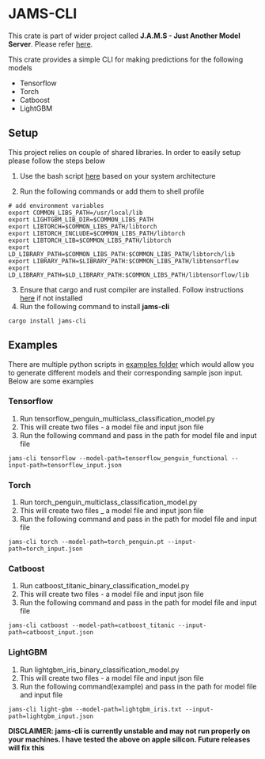 # JAMS-CLI
This crate is part of wider project called **J.A.M.S - Just Another Model Server**. Please refer [here](https://github.com/gagansingh894/jams-rs).

This crate provides a simple CLI for making predictions for the following models

- Tensorflow
- Torch
- Catboost
- LightGBM

## Setup
This project relies on couple of shared libraries. In order to easily setup please follow the steps below

1. Use the bash script [here](https://github.com/gagansingh894/jams-rs/blob/main/build) based on your system architecture

2. Run the following commands or add them to shell profile
```
# add environment variables
export COMMON_LIBS_PATH=/usr/local/lib
export LIGHTGBM_LIB_DIR=$COMMON_LIBS_PATH
export LIBTORCH=$COMMON_LIBS_PATH/libtorch
export LIBTORCH_INCLUDE=$COMMON_LIBS_PATH/libtorch
export LIBTORCH_LIB=$COMMON_LIBS_PATH/libtorch
export LD_LIBRARY_PATH=$COMMON_LIBS_PATH:$COMMON_LIBS_PATH/libtorch/lib
export LIBRARY_PATH=$LIBRARY_PATH:$COMMON_LIBS_PATH/libtensorflow
export LD_LIBRARY_PATH=$LD_LIBRARY_PATH:$COMMON_LIBS_PATH/libtensorflow/lib
```

3. Ensure that cargo and rust compiler are installed. Follow instructions [here](https://www.rust-lang.org/tools/install) if not installed
4. Run the following command to install **jams-cli**
```
cargo install jams-cli
```

## Examples

There are multiple python scripts in [examples folder]() which would allow you to generate different models and their
corresponding sample json input. Below are some examples

### Tensorflow
1. Run tensorflow_penguin_multiclass_classification_model.py
2. This will create two files - a model file and input json file 
3. Run the following command and pass in the path for model file and input file
```
jams-cli tensorflow --model-path=tensorflow_penguin_functional --input-path=tensorflow_input.json

```

### Torch
1. Run torch_penguin_multiclass_classification_model.py
2. This will create two files _ a model file and input json file
3. Run the following command and pass in the path for model file and input file
```
jams-cli torch --model-path=torch_penguin.pt --input-path=torch_input.json
```


### Catboost
1. Run catboost_titanic_binary_classification_model.py
2. This will create two files - a model file and input json file
3. Run the following command and pass in the path for model file and input file
```
jams-cli catboost --model-path=catboost_titanic --input-path=catboost_input.json
```

### LightGBM
1. Run lightgbm_iris_binary_classification_model.py
2. This will create two files - a model file and input json file
3. Run the following command(example) and pass in the path for model file and input file
```
jams-cli light-gbm --model-path=lightgbm_iris.txt --input-path=lightgbm_input.json

```

**DISCLAIMER: jams-cli is currently unstable and may not run properly on your machines. I have
tested the above on apple silicon. Future releases will fix this**
